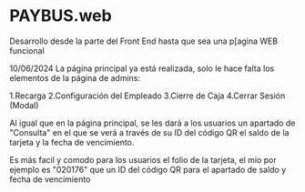 # PAYBUS.web
Desarrollo desde la parte del Front End hasta que sea una p[agina WEB funcional

10/06/2024
La página principal ya está realizada, solo le hace falta los elementos de la página de admins:

 1.Recarga
 2.Configuración del Empleado
 3.Cierre de Caja
 4.Cerrar Sesión (Modal)

 Al igual que en la página principal, se les dará a los usuarios un apartado de "Consulta" en el que se verá a través de su ID del código QR el saldo de la tarjeta y la fecha de vencimiento.

Es más facil y comodo para los usuarios el folio de la tarjeta, el mio por ejemplo es "020176" que un ID del código QR para el apartado de saldo y fecha de vencimiento
 
